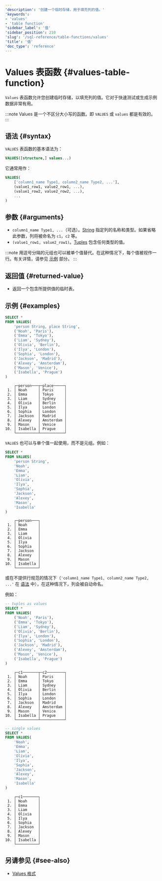 ```yaml
---
'description': '创建一个临时存储，用于填充列的值。'
'keywords':
- 'values'
- 'table function'
'sidebar_label': '值'
'sidebar_position': 210
'slug': '/sql-reference/table-functions/values'
'title': '值'
'doc_type': 'reference'
---
```



# Values 表函数 {#values-table-function}

`Values` 表函数允许您创建临时存储，以填充列的值。它对于快速测试或生成示例数据非常有用。

:::note
Values 是一个不区分大小写的函数。即 `VALUES` 或 `values` 都是有效的。
:::

## 语法 {#syntax}

`VALUES` 表函数的基本语法为：

```sql
VALUES([structure,] values...)
```

它通常用作：

```sql
VALUES(
    ['column1_name Type1, column2_name Type2, ...'],
    (value1_row1, value2_row1, ...),
    (value1_row2, value2_row2, ...),
    ...
)
```

## 参数 {#arguments}

- `column1_name Type1, ...`（可选）。[String](/sql-reference/data-types/string) 指定列的名称和类型。如果省略此参数，列将被命名为 `c1`，`c2` 等。
- `(value1_row1, value2_row1)`。[Tuples](/sql-reference/data-types/tuple) 包含任何类型的值。

:::note
用逗号分隔的元组也可以被单个值替代。在这种情况下，每个值被视作一行。有关详情，请参见 [示例](#examples) 部分。
:::

## 返回值 {#returned-value}

- 返回一个包含所提供值的临时表。

## 示例 {#examples}

```sql title="Query"
SELECT *
FROM VALUES(
    'person String, place String',
    ('Noah', 'Paris'),
    ('Emma', 'Tokyo'),
    ('Liam', 'Sydney'),
    ('Olivia', 'Berlin'),
    ('Ilya', 'London'),
    ('Sophia', 'London'),
    ('Jackson', 'Madrid'),
    ('Alexey', 'Amsterdam'),
    ('Mason', 'Venice'),
    ('Isabella', 'Prague')
)
```

```response title="Response"
    ┌─person───┬─place─────┐
 1. │ Noah     │ Paris     │
 2. │ Emma     │ Tokyo     │
 3. │ Liam     │ Sydney    │
 4. │ Olivia   │ Berlin    │
 5. │ Ilya     │ London    │
 6. │ Sophia   │ London    │
 7. │ Jackson  │ Madrid    │
 8. │ Alexey   │ Amsterdam │
 9. │ Mason    │ Venice    │
10. │ Isabella │ Prague    │
    └──────────┴───────────┘
```

`VALUES` 也可以与单个值一起使用，而不是元组。例如：

```sql title="Query"
SELECT *
FROM VALUES(
    'person String',
    'Noah',
    'Emma',
    'Liam',
    'Olivia',
    'Ilya',
    'Sophia',
    'Jackson',
    'Alexey',
    'Mason',
    'Isabella'
)
```

```response title="Response"
    ┌─person───┐
 1. │ Noah     │
 2. │ Emma     │
 3. │ Liam     │
 4. │ Olivia   │
 5. │ Ilya     │
 6. │ Sophia   │
 7. │ Jackson  │
 8. │ Alexey   │
 9. │ Mason    │
10. │ Isabella │
    └──────────┘
```

或在不提供行规范的情况下（`'column1_name Type1, column2_name Type2, ...'` 在 [语法](#syntax) 中），在这种情况下，列会被自动命名。

例如：

```sql title="Query"
-- tuples as values
SELECT *
FROM VALUES(
    ('Noah', 'Paris'),
    ('Emma', 'Tokyo'),
    ('Liam', 'Sydney'),
    ('Olivia', 'Berlin'),
    ('Ilya', 'London'),
    ('Sophia', 'London'),
    ('Jackson', 'Madrid'),
    ('Alexey', 'Amsterdam'),
    ('Mason', 'Venice'),
    ('Isabella', 'Prague')
)
```

```response title="Response"
    ┌─c1───────┬─c2────────┐
 1. │ Noah     │ Paris     │
 2. │ Emma     │ Tokyo     │
 3. │ Liam     │ Sydney    │
 4. │ Olivia   │ Berlin    │
 5. │ Ilya     │ London    │
 6. │ Sophia   │ London    │
 7. │ Jackson  │ Madrid    │
 8. │ Alexey   │ Amsterdam │
 9. │ Mason    │ Venice    │
10. │ Isabella │ Prague    │
    └──────────┴───────────┘
```

```sql
-- single values
SELECT *
FROM VALUES(
    'Noah',
    'Emma',
    'Liam',
    'Olivia',
    'Ilya',
    'Sophia',
    'Jackson',
    'Alexey',
    'Mason',
    'Isabella'
)
```

```response title="Response"
    ┌─c1───────┐
 1. │ Noah     │
 2. │ Emma     │
 3. │ Liam     │
 4. │ Olivia   │
 5. │ Ilya     │
 6. │ Sophia   │
 7. │ Jackson  │
 8. │ Alexey   │
 9. │ Mason    │
10. │ Isabella │
    └──────────┘
```

## 另请参见 {#see-also}

- [Values 格式](/interfaces/formats/Values)
